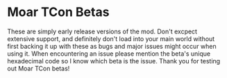 # Moar TCon Betas

These are simply early release versions of the mod. Don't excpect extensive support, and definitely don't load into your main world without first backing it up with these as bugs 
and major issues might occur when using it. When encountering an issue please mention the beta's unique hexadecimal code so I know which beta is the issue. Thank you for testing out
Moar TCon betas!
